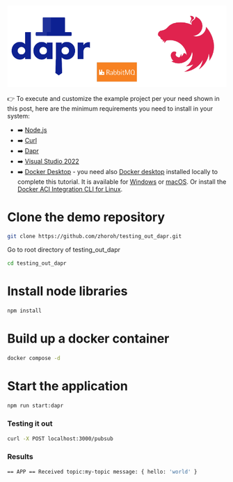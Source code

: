 <p align="center">
  <a href="https://medium.com/@avifatal/using-dapr-and-nestjs-the-natural-way-pub-sub-1605ff41561f">
  <img src="https://github.com/avifatal/dapr-nestjs-pubsub/blob/master/logos.png?raw=true" alt="Using Dapr and NestJs the natural way - PUB/SUB" />
  </a>
 </p>

 👉 To execute and customize the example project per your need shown in this post, here are the minimum requirements you need to install in your system:

- ➡️ [Node.js](https://nodejs.org/en/download)
- ➡️ [Curl](https://curl.se/download.html)
- ➡️ [Dapr](https://docs.dapr.io/getting-started/install-dapr-cli/)
- ➡️ [Visual Studio 2022](https://visualstudio.microsoft.com/downloads/)
- ➡️ [Docker Desktop](https://docs.docker.com/desktop/windows/install/) - you need also [Docker desktop](https://www.docker.com/products/docker-desktop/) installed locally to complete this tutorial. It is available for [Windows](https://desktop.docker.com/win/edge/Docker%20Desktop%20Installer.exe) or [macOS](https://desktop.docker.com/mac/edge/Docker.dmg). 
Or install the [Docker ACI Integration CLI for Linux](https://docs.docker.com/engine/context/aci-integration/#install-the-docker-aci-integration-cli-on-linux).


# Clone the demo repository
 ``` bash
git clone https://github.com/zhoroh/testing_out_dapr.git
```
Go to root directory of testing_out_dapr
``` bash
cd testing_out_dapr
```
# Install node libraries
``` bash
npm install
```

# Build up a docker container
``` bash
docker compose -d
```

# Start the application 
``` bash
npm run start:dapr
```


### Testing it out 
``` bash
curl -X POST localhost:3000/pubsub
```
### Results
``` bash
== APP == Received topic:my-topic message: { hello: 'world' }
```

